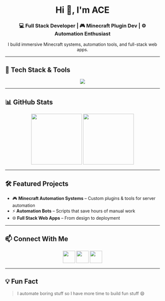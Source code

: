 <!-- Profile Header -->
<h1 align="center">Hi 👋, I'm ACE</h1>
<h3 align="center">💻 Full Stack Developer | 🎮 Minecraft Plugin Dev | ⚙️ Automation Enthusiast</h3>

<p align="center">
  I build immersive Minecraft systems, automation tools, and full-stack web apps.
</p>

---

## 🚀 Tech Stack & Tools

<p align="center">
  <img src="https://skillicons.dev/icons?i=java,js,python,php,mysql,sqlite,html,css,react" />
</p>

---

## 📊 GitHub Stats

<p align="center">
  <img src="https://github-readme-stats.vercel.app/api?username=YOUR_USERNAME&show_icons=true&theme=tokyonight&hide_border=true&count_private=true&cache_seconds=60" height="165" />
  <img src="https://github-readme-stats.vercel.app/api/top-langs/?username=YOUR_USERNAME&layout=compact&theme=tokyonight&hide_border=true&cache_seconds=60" height="165" />
</p>

---

## 🛠 Featured Projects

- 🎮 **Minecraft Automation Systems** – Custom plugins & tools for server automation  
- ⚡ **Automation Bots** – Scripts that save hours of manual work  
- 🌐 **Full Stack Web Apps** – From design to deployment  

---

## 📫 Connect With Me

<p align="center">
  <a href="https://github.com/YOUR_USERNAME"><img src="https://skillicons.dev/icons?i=github" height="40"/></a>
  <a href="https://discord.gg/YOURDISCORD"><img src="https://skillicons.dev/icons?i=discord" height="40"/></a>
  <a href="mailto:youremail@example.com"><img src="https://skillicons.dev/icons?i=gmail" height="40"/></a>
</p>

---

## 💡 Fun Fact
> I automate boring stuff so I have more time to build fun stuff 😄
